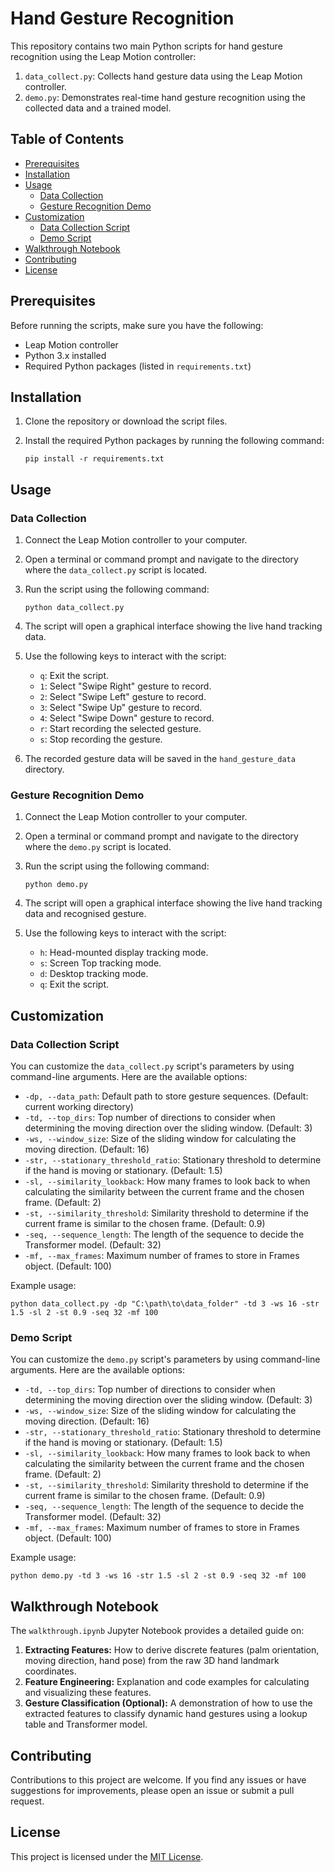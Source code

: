 # Hand Gesture Recognition

This repository contains two main Python scripts for hand gesture recognition using the Leap Motion controller:

1. `data_collect.py`: Collects hand gesture data using the Leap Motion controller.
2. `demo.py`: Demonstrates real-time hand gesture recognition using the collected data and a trained model.

## Table of Contents

- [Prerequisites](#prerequisites)
- [Installation](#installation)
- [Usage](#usage)
  - [Data Collection](#data-collection)
  - [Gesture Recognition Demo](#gesture-recognition-demo)
- [Customization](#customization)
  - [Data Collection Script](#data-collection-script)
  - [Demo Script](#demo-script)
- [Walkthrough Notebook](#walkthrough-notebook)
- [Contributing](#contributing)
- [License](#license)

## Prerequisites

Before running the scripts, make sure you have the following:

- Leap Motion controller
- Python 3.x installed
- Required Python packages (listed in `requirements.txt`)

## Installation

1. Clone the repository or download the script files.
2. Install the required Python packages by running the following command:

   ```
   pip install -r requirements.txt
   ```

## Usage

### Data Collection

1. Connect the Leap Motion controller to your computer.
2. Open a terminal or command prompt and navigate to the directory where the `data_collect.py` script is located.
3. Run the script using the following command:

   ```
   python data_collect.py
   ```

4. The script will open a graphical interface showing the live hand tracking data.
5. Use the following keys to interact with the script:
   - `q`: Exit the script.
   - `1`: Select "Swipe Right" gesture to record.
   - `2`: Select "Swipe Left" gesture to record.
   - `3`: Select "Swipe Up" gesture to record.
   - `4`: Select "Swipe Down" gesture to record.
   - `r`: Start recording the selected gesture.
   - `s`: Stop recording the gesture.
6. The recorded gesture data will be saved in the `hand_gesture_data` directory.

### Gesture Recognition Demo

1. Connect the Leap Motion controller to your computer.
2. Open a terminal or command prompt and navigate to the directory where the `demo.py` script is located.
3. Run the script using the following command:

   ```
   python demo.py
   ```

4. The script will open a graphical interface showing the live hand tracking data and recognised gesture.
5. Use the following keys to interact with the script:
   - `h`: Head-mounted display tracking mode.
   - `s`: Screen Top tracking mode.
   - `d`: Desktop tracking mode.
   - `q`: Exit the script.

## Customization

### Data Collection Script

You can customize the `data_collect.py` script's parameters by using command-line arguments. Here are the available options:

- `-dp, --data_path`: Default path to store gesture sequences. (Default: current working directory)
- `-td, --top_dirs`: Top number of directions to consider when determining the moving direction over the sliding window. (Default: 3)
- `-ws, --window_size`: Size of the sliding window for calculating the moving direction. (Default: 16)
- `-str, --stationary_threshold_ratio`: Stationary threshold to determine if the hand is moving or stationary. (Default: 1.5)
- `-sl, --similarity_lookback`: How many frames to look back to when calculating the similarity between the current frame and the chosen frame. (Default: 2)
- `-st, --similarity_threshold`: Similarity threshold to determine if the current frame is similar to the chosen frame. (Default: 0.9)
- `-seq, --sequence_length`: The length of the sequence to decide the Transformer model. (Default: 32)
- `-mf, --max_frames`: Maximum number of frames to store in Frames object. (Default: 100)

Example usage:

```
python data_collect.py -dp "C:\path\to\data_folder" -td 3 -ws 16 -str 1.5 -sl 2 -st 0.9 -seq 32 -mf 100
```

### Demo Script

You can customize the `demo.py` script's parameters by using command-line arguments. Here are the available options:

- `-td, --top_dirs`: Top number of directions to consider when determining the moving direction over the sliding window. (Default: 3)
- `-ws, --window_size`: Size of the sliding window for calculating the moving direction. (Default: 16)
- `-str, --stationary_threshold_ratio`: Stationary threshold to determine if the hand is moving or stationary. (Default: 1.5)
- `-sl, --similarity_lookback`: How many frames to look back to when calculating the similarity between the current frame and the chosen frame. (Default: 2)
- `-st, --similarity_threshold`: Similarity threshold to determine if the current frame is similar to the chosen frame. (Default: 0.9)
- `-seq, --sequence_length`: The length of the sequence to decide the Transformer model. (Default: 32)
- `-mf, --max_frames`: Maximum number of frames to store in Frames object. (Default: 100)

Example usage:

```
python demo.py -td 3 -ws 16 -str 1.5 -sl 2 -st 0.9 -seq 32 -mf 100
```

## Walkthrough Notebook

The `walkthrough.ipynb` Jupyter Notebook provides a detailed guide on:

1.  **Extracting Features:** How to derive discrete features (palm orientation, moving direction, hand pose) from the raw 3D hand landmark coordinates.
2.  **Feature Engineering:** Explanation and code examples for calculating and visualizing these features.
3.  **Gesture Classification (Optional):** A demonstration of how to use the extracted features to classify dynamic hand gestures using a lookup table and Transformer model.

## Contributing

Contributions to this project are welcome. If you find any issues or have suggestions for improvements, please open an issue or submit a pull request.

## License

This project is licensed under the [MIT License](LICENSE).
